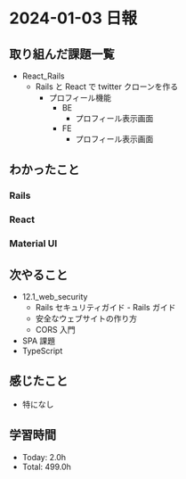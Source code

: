 # 2024-01-03 日報

## 取り組んだ課題一覧

- React_Rails
  - Rails と React で twitter クローンを作る
    - プロフィール機能
      - BE
        - プロフィール表示画面
      - FE
        - プロフィール表示画面

## わかったこと

### Rails

### React

### Material UI

## 次やること

- 12.1_web_security
  - Rails セキュリティガイド - Rails ガイド
  - 安全なウェブサイトの作り方
  - CORS 入門
- SPA 課題
- TypeScript

## 感じたこと

- 特になし

## 学習時間

- Today: 2.0h
- Total: 499.0h
